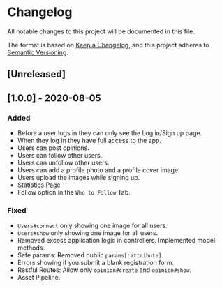 # Changelog
All notable changes to this project will be documented in this file.

The format is based on [Keep a Changelog](https://keepachangelog.com/en/1.0.0/),
and this project adheres to [Semantic Versioning](https://semver.org/spec/v2.0.0.html).

## [Unreleased]

## [1.0.0] - 2020-08-05
### Added
- Before a user logs in they can only see the Log in/Sign up page.
- When they log in they have full access to the app.
- Users can post opinions.
- Users can follow other users.
- Users can unfollow other users.
- Users can add a profile photo and a profile cover image.
- Users upload the images while signing up.
- Statistics Page
- Follow option in the `Who to Follow` Tab.

### Fixed
- `Users#connect` only showing one image for all users. 
- `Users#show` only showing one image for all users. 
- Removed excess application logic in controllers. Implemented model methods.
- Safe params: Removed public `params[:attribute]`.
- Errors showing if you submit a blank registration form.
- Restful Routes: Allow only `opinion#create` and `opinion#show`.
- Asset Pipeline.